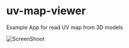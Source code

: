 # uv-map-viewer
Example App for read UV map from 3D models

![ScreenShoot](https://github.com/aku-dev/uv-map-viewer/blob/visual-studio/Models/screen.jpg)
